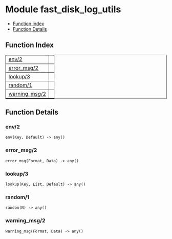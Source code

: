

# Module fast_disk_log_utils #
* [Function Index](#index)
* [Function Details](#functions)


<a name="index"></a>

## Function Index ##


<table width="100%" border="1" cellspacing="0" cellpadding="2" summary="function index"><tr><td valign="top"><a href="#env-2">env/2</a></td><td></td></tr><tr><td valign="top"><a href="#error_msg-2">error_msg/2</a></td><td></td></tr><tr><td valign="top"><a href="#lookup-3">lookup/3</a></td><td></td></tr><tr><td valign="top"><a href="#random-1">random/1</a></td><td></td></tr><tr><td valign="top"><a href="#warning_msg-2">warning_msg/2</a></td><td></td></tr></table>


<a name="functions"></a>

## Function Details ##

<a name="env-2"></a>

### env/2 ###

`env(Key, Default) -> any()`


<a name="error_msg-2"></a>

### error_msg/2 ###

`error_msg(Format, Data) -> any()`


<a name="lookup-3"></a>

### lookup/3 ###

`lookup(Key, List, Default) -> any()`


<a name="random-1"></a>

### random/1 ###

`random(N) -> any()`


<a name="warning_msg-2"></a>

### warning_msg/2 ###

`warning_msg(Format, Data) -> any()`


